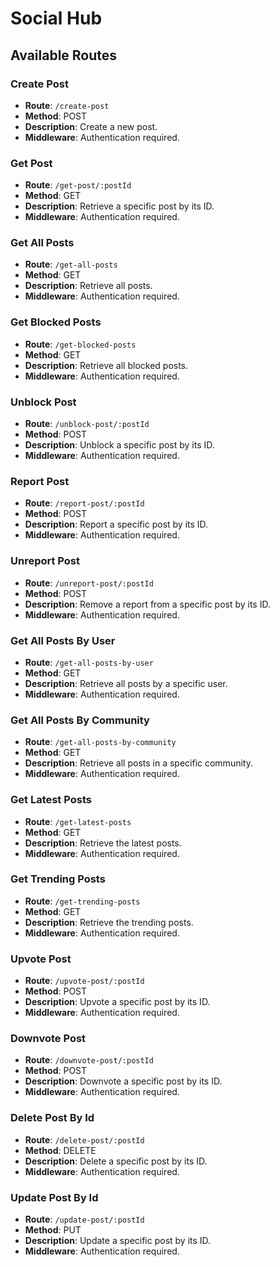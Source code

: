 # Social Hub

## Available Routes

### Create Post

- **Route**: `/create-post`
- **Method**: POST
- **Description**: Create a new post.
- **Middleware**: Authentication required.

### Get Post

- **Route**: `/get-post/:postId`
- **Method**: GET
- **Description**: Retrieve a specific post by its ID.
- **Middleware**: Authentication required.

### Get All Posts

- **Route**: `/get-all-posts`
- **Method**: GET
- **Description**: Retrieve all posts.
- **Middleware**: Authentication required.

### Get Blocked Posts

- **Route**: `/get-blocked-posts`
- **Method**: GET
- **Description**: Retrieve all blocked posts.
- **Middleware**: Authentication required.

### Unblock Post

- **Route**: `/unblock-post/:postId`
- **Method**: POST
- **Description**: Unblock a specific post by its ID.
- **Middleware**: Authentication required.

### Report Post

- **Route**: `/report-post/:postId`
- **Method**: POST
- **Description**: Report a specific post by its ID.
- **Middleware**: Authentication required.

### Unreport Post

- **Route**: `/unreport-post/:postId`
- **Method**: POST
- **Description**: Remove a report from a specific post by its ID.
- **Middleware**: Authentication required.

### Get All Posts By User

- **Route**: `/get-all-posts-by-user`
- **Method**: GET
- **Description**: Retrieve all posts by a specific user.
- **Middleware**: Authentication required.

### Get All Posts By Community

- **Route**: `/get-all-posts-by-community`
- **Method**: GET
- **Description**: Retrieve all posts in a specific community.
- **Middleware**: Authentication required.

### Get Latest Posts

- **Route**: `/get-latest-posts`
- **Method**: GET
- **Description**: Retrieve the latest posts.
- **Middleware**: Authentication required.

### Get Trending Posts

- **Route**: `/get-trending-posts`
- **Method**: GET
- **Description**: Retrieve the trending posts.
- **Middleware**: Authentication required.

### Upvote Post

- **Route**: `/upvote-post/:postId`
- **Method**: POST
- **Description**: Upvote a specific post by its ID.
- **Middleware**: Authentication required.

### Downvote Post

- **Route**: `/downvote-post/:postId`
- **Method**: POST
- **Description**: Downvote a specific post by its ID.
- **Middleware**: Authentication required.

### Delete Post By Id

- **Route**: `/delete-post/:postId`
- **Method**: DELETE
- **Description**: Delete a specific post by its ID.
- **Middleware**: Authentication required.

### Update Post By Id

- **Route**: `/update-post/:postId`
- **Method**: PUT
- **Description**: Update a specific post by its ID.
- **Middleware**: Authentication required.
